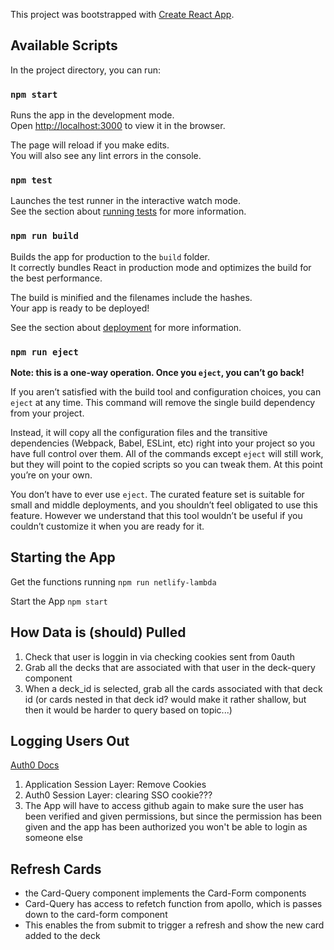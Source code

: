 This project was bootstrapped with [Create React App](https://github.com/facebook/create-react-app).

## Available Scripts

In the project directory, you can run:

### `npm start`

Runs the app in the development mode.<br>
Open [http://localhost:3000](http://localhost:3000) to view it in the browser.

The page will reload if you make edits.<br>
You will also see any lint errors in the console.

### `npm test`

Launches the test runner in the interactive watch mode.<br>
See the section about [running tests](https://facebook.github.io/create-react-app/docs/running-tests) for more information.

### `npm run build`

Builds the app for production to the `build` folder.<br>
It correctly bundles React in production mode and optimizes the build for the best performance.

The build is minified and the filenames include the hashes.<br>
Your app is ready to be deployed!

See the section about [deployment](https://facebook.github.io/create-react-app/docs/deployment) for more information.

### `npm run eject`

**Note: this is a one-way operation. Once you `eject`, you can’t go back!**

If you aren’t satisfied with the build tool and configuration choices, you can `eject` at any time. This command will remove the single build dependency from your project.

Instead, it will copy all the configuration files and the transitive dependencies (Webpack, Babel, ESLint, etc) right into your project so you have full control over them. All of the commands except `eject` will still work, but they will point to the copied scripts so you can tweak them. At this point you’re on your own.

You don’t have to ever use `eject`. The curated feature set is suitable for small and middle deployments, and you shouldn’t feel obligated to use this feature. However we understand that this tool wouldn’t be useful if you couldn’t customize it when you are ready for it.


## Starting the App
Get the functions running
`npm run netlify-lambda`


Start the App
`npm start`


## How Data is (should) Pulled 
1. Check that user is loggin in via checking cookies sent from 0auth
2. Grab all the decks that are associated with that user in the deck-query component
3. When a deck_id is selected, grab all the cards associated with that deck id (or cards nested in that deck id? would make it rather shallow, but then it would be harder to query based on topic...)



## Logging Users Out 
[Auth0 Docs](https://auth0.com/docs/logout)
1. Application Session Layer: Remove Cookies
2. Auth0 Session Layer: clearing SSO cookie???
3. The App will have to access github again to make sure the user has been verified and given permissions, but since the permission has been given and the app has been authorized you won't be able to login as someone else

## Refresh Cards
- the Card-Query component implements the Card-Form components
- Card-Query has access to refetch function from apollo, which is passes down to the card-form component
- This enables the from submit to trigger a refresh and show the new card added to the deck
